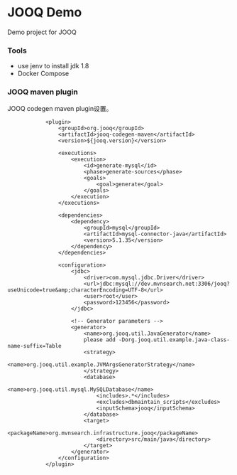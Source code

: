 JOOQ Demo
=============================
Demo project for JOOQ


### Tools

* use jenv to install jdk 1.8
* Docker Compose


### JOOQ maven plugin
 JOOQ codegen maven plugin设置。

                <plugin>
                    <groupId>org.jooq</groupId>
                    <artifactId>jooq-codegen-maven</artifactId>
                    <version>${jooq.version}</version>
    
                    <executions>
                        <execution>
                            <id>generate-mysql</id>
                            <phase>generate-sources</phase>
                            <goals>
                                <goal>generate</goal>
                            </goals>
                        </execution>
                    </executions>
    
                    <dependencies>
                        <dependency>
                            <groupId>mysql</groupId>
                            <artifactId>mysql-connector-java</artifactId>
                            <version>5.1.35</version>
                        </dependency>
                    </dependencies>
    
                    <configuration>
                        <jdbc>
                            <driver>com.mysql.jdbc.Driver</driver>
                            <url>jdbc:mysql://dev.mvnsearch.net:3306/jooq?useUnicode=true&amp;characterEncoding=UTF-8</url>
                            <user>root</user>
                            <password>123456</password>
                        </jdbc>
    
                        <!-- Generator parameters -->
                        <generator>
                            <name>org.jooq.util.JavaGenerator</name>
                            please add -Dorg.jooq.util.example.java-class-name-suffix=Table
                            <strategy>
                                <name>org.jooq.util.example.JVMArgsGeneratorStrategy</name>
                            </strategy>
                            <database>
                                <name>org.jooq.util.mysql.MySQLDatabase</name>
                                <includes>.*</includes>
                                <excludes>dbmaintain_scripts</excludes>
                                <inputSchema>jooq</inputSchema>
                            </database>
                            <target>
                                <packageName>org.mvnsearch.infrastructure.jooq</packageName>
                                <directory>src/main/java</directory>
                            </target>
                        </generator>
                    </configuration>
                </plugin>
